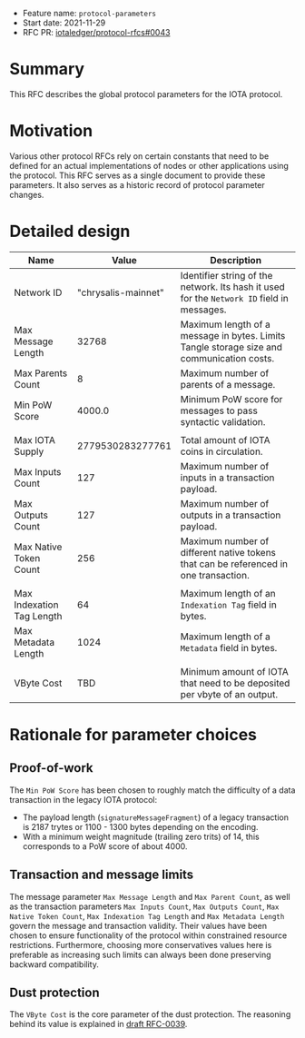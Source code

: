 + Feature name: `protocol-parameters`
+ Start date: 2021-11-29
+ RFC PR: [iotaledger/protocol-rfcs#0043](https://github.com/iotaledger/protocol-rfcs/pull/0043)

# Summary

This RFC describes the global protocol parameters for the IOTA protocol.

# Motivation

Various other protocol RFCs rely on certain constants that need to be defined for an actual implementations of nodes or other applications using the protocol. This RFC serves as a single document to provide these parameters. It also serves as a historic record of protocol parameter changes.

# Detailed design

| Name                      | Value               | Description                                                                                |
| ------------------------- | ------------------- | ------------------------------------------------------------------------------------------ |
| Network ID                | "chrysalis-mainnet" | Identifier string of the network. Its hash it used for the `Network ID` field in messages. |
| Max Message Length        | 32768               | Maximum length of a message in bytes. Limits Tangle storage size and communication costs.  |
| Max Parents Count         | 8                   | Maximum number of parents of a message.                                                    |
| Min PoW Score             | 4000.0              | Minimum PoW score for messages to pass syntactic validation.                               |
|                           |                     |                                                                                            |
| Max IOTA Supply           | 2779530283277761    | Total amount of IOTA coins in circulation.                                                 |
| Max Inputs Count          | 127                 | Maximum number of inputs in a transaction payload.                                         |
| Max Outputs Count         | 127                 | Maximum number of outputs in a transaction payload.                                        |
| Max Native Token Count    | 256                 | Maximum number of different native tokens that can be referenced in one transaction.       |
|                           |                     |                                                                                            |
| Max Indexation Tag Length | 64                  | Maximum length of an `Indexation Tag` field in bytes.                                      |
| Max Metadata Length       | 1024                | Maximum length of a `Metadata` field in bytes.                                             |
|                           |                     |                                                                                            |
| VByte Cost                | TBD                 | Minimum amount of IOTA that need to be deposited per vbyte of an output.                   |

# Rationale for parameter choices

## Proof-of-work

The `Min PoW Score` has been chosen to roughly match the difficulty of a data transaction in the legacy IOTA protocol:
- The payload length (`signatureMessageFragment`) of a legacy transaction is 2187 trytes or 1100 - 1300 bytes depending on the encoding.
- With a minimum weight magnitude (trailing zero trits) of 14, this corresponds to a PoW score of about 4000.

## Transaction and message limits

The message parameter `Max Message Length` and `Max Parent Count`, as well as the transaction parameters `Max Inputs Count`, `Max Outputs Count`, `Max Native Token Count`, `Max Indexation Tag Length` and `Max Metadata Length` govern the message and transaction validity. Their values have been chosen to ensure functionality of the protocol within constrained resource restrictions. Furthermore, choosing more conservatives values here is preferable as increasing such limits can always been done preserving backward compatibility.

## Dust protection

The `VByte Cost` is the core parameter of the dust protection. The reasoning behind its value is explained in [draft RFC-0039](https://github.com/iotaledger/protocol-rfcs/pull/39).
